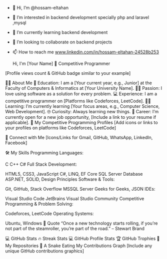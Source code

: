 - 👋 Hi, I’m @hossam-eltahan
- 👀 I’m interested in backend development specially php and laravel ,mysql
- 🌱 I’m currently learning backend development
- 💞️ I’m looking to collaborate on backend projects
- 📫 How to reach me www.linkedin.com/in/hossam-eltahan-24528b253

  Hi, I'm [Your Name] 👋
Competitive Programmer

[Profile views count & GitHub badge similar to your example]

👨‍💻 About Me
🏫 Education: I am a [Your current year, e.g., Junior] at the Faculty of Computers & Informatics at [Your University Name].
🧑‍💻 Passion: I love using software as a solution for every problem.
💻 Experience: I am a competitive programmer on [Platforms like Codeforces, LeetCode].
🧑‍🎓 Learning: I’m currently learning [Your focus areas, e.g., Computer Science, Web Development].
🤓 Curiosity: Always learning new things.
🤔 Career: I’m currently open for a new job opportunity, [Include a link to your resume if applicable].
🏅 My Competitive Programming Profiles
[Add icons or links to your profiles on platforms like Codeforces, LeetCode]

🔗 Connect with Me
[Icons/Links for Gmail, GitHub, WhatsApp, LinkedIn, Facebook]

🛠️ My Skills
Programming Languages:

C
C++
C#
Full Stack Development:

HTML5, CSS3, JavaScript
C#, LINQ, EF Core
SQL Server Database
ASP.NET, SOLID, Design Principles
Software & Tools:

Git, GitHub, Stack Overflow
MSSQL Server
Geeks for Geeks, JSON
IDEs:

Visual Studio Code
JetBrains
Visual Studio Community
Competitive Programming & Problem Solving:

Codeforces, LeetCode
Operating Systems:

Ubuntu, Windows
📜 Quote
“Once a new technology starts rolling, if you’re not part of the steamroller, you’re part of the road.” – Stewart Brand

💻 GitHub Stats
🔥 Streak Stats
💻 GitHub Profile Stats
🏆 GitHub Trophies
📂 My Repositories
🐍 A Snake Eating My Contributions Graph
[Include any unique GitHub contributions graphics]






<!---
hossam-eltahan/hossam-eltahan is a ✨ special ✨ repository because its `README.md` (this file) appears on your GitHub profile.
You can click the Preview link to take a look at your changes.
--->
